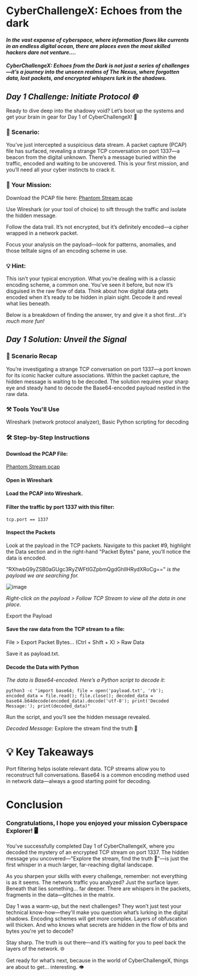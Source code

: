 # CyberChallengeX: Echoes from the dark

#### _In the vast expanse of cyberspace, where information flows like currents in an endless digital ocean, there are places even the most skilled hackers dare not venture...._ 

#### _CyberChallengeX: Echoes from the Dark is not just a series of challenges—it’s a journey into the unseen realms of The Nexus, where forgotten data, lost packets, and encrypted whispers lurk in the shadows._ 


## _Day 1 Challenge: Initiate Protocol 🌐_

Ready to dive deep into the shadowy void? Let’s boot up the systems and get your brain in gear for Day 1 of CyberChallengeX! 🚀

### 🔎 Scenario:
You’ve just intercepted a suspicious data stream. A packet capture (PCAP) file has surfaced, revealing a strange TCP conversation on port 1337—a beacon from the digital unknown. There’s a message buried within the traffic, encoded and waiting to be uncovered. This is your first mission, and you’ll need all your cyber instincts to crack it.

### 🔑 Your Mission:

Download the PCAP file here: [Phantom Stream pcap](https://github.com/d4n392/CyberChallengeX/blob/main/hacking_challenge_day1.pcapng)

Use Wireshark (or your tool of choice) to sift through the traffic and isolate the hidden message.

Follow the data trail. It’s not encrypted, but it’s definitely encoded—a cipher wrapped in a network packet.

Focus your analysis on the payload—look for patterns, anomalies, and those telltale signs of an encoding scheme in use.

### 💡 Hint:
This isn’t your typical encryption. What you’re dealing with is a classic encoding scheme, a common one. You’ve seen it before, but now it’s disguised in the raw flow of data. Think about how digital data gets encoded when it’s ready to be hidden in plain sight. Decode it and reveal what lies beneath.

Below is a breakdown of finding the answer, try and give it a shot first..._it's much more fun!_

## _Day 1 Solution: Unveil the Signal_

### 🔎 Scenario Recap

You’re investigating a strange TCP conversation on port 1337—a port known for its iconic hacker culture associations. Within the packet capture, the hidden message is waiting to be decoded. The solution requires your sharp eye and steady hand to decode the Base64-encoded payload nestled in the raw data.

### ⚒️ Tools You'll Use

Wireshark (network protocol analyzer), Basic Python scripting for decoding

### 🛠️ Step-by-Step Instructions

#### Download the PCAP File:

[Phantom Stream pcap](https://github.com/d4n392/CyberChallengeX/blob/main/hacking_challenge_day1.pcapng)

#### Open in Wireshark

#### Load the PCAP into Wireshark.

#### Filter the traffic by port 1337 with this filter:
    tcp.port == 1337

#### Inspect the Packets

Look at the payload in the TCP packets. Navigate to this packet #9, highlight the Data section and in the right-hand "Packet Bytes" pane, you’ll notice the data is encoded. 

"RXhwbG9yZSB0aGUgc3RyZWFtIGZpbmQgdGhlIHRydXRoCg==" _is the payload we are searching for._

![image](https://github.com/user-attachments/assets/d710f3c0-6eb2-4e91-bc1e-85895539f37d)

_Right-click on the payload > Follow TCP Stream to view all the data in one place._

Export the Payload

#### Save the raw data from the TCP stream to a file:

File > Export Packet Bytes... (Ctrl + Shift + X) > Raw Data

Save it as payload.txt.

#### Decode the Data with Python

_The data is Base64-encoded. Here’s a Python script to decode it:_

    python3 -c "import base64; file = open('payload.txt', 'rb'); encoded_data = file.read(); file.close(); decoded_data = base64.b64decode(encoded_data).decode('utf-8'); print('Decoded Message:'); print(decoded_data)"


Run the script, and you’ll see the hidden message revealed.

_Decoded Message:_ 
Explore the stream find the truth 🏴


# 💡 Key Takeaways
Port filtering helps isolate relevant data.
TCP streams allow you to reconstruct full conversations.
Base64 is a common encoding method used in network data—always a good starting point for decoding.

# Conclusion

### Congratulations, I hope you enjoyed your mission Cyberspace Explorer! 🖥️

You've successfully completed Day 1 of CyberChallengeX, where you decoded the mystery of an encrypted TCP stream on port 1337. The hidden message you uncovered—"Explore the stream, find the truth 🏴"—is just the first whisper in a much larger, far-reaching digital landscape.

As you sharpen your skills with every challenge, remember: not everything is as it seems. The network traffic you analyzed? Just the surface layer. Beneath that lies something... far deeper. There are whispers in the packets, fragments in the data—glitches in the matrix.

Day 1 was a warm-up, but the next challenges? They won’t just test your technical know-how—they'll make you question what’s lurking in the digital shadows. Encoding schemes will get more complex. Layers of obfuscation will thicken. And who knows what secrets are hidden in the flow of bits and bytes you're yet to decode?

Stay sharp. The truth is out there—and it’s waiting for you to peel back the layers of the network. 🌐

Get ready for what’s next, because in the world of CyberChallengeX, things are about to get... interesting. 👁️
